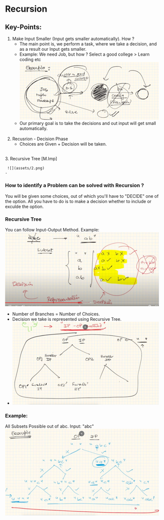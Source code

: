 # Recursion

## Key-Points:
1. Make Input Smaller (Input gets smaller automatically). How ?
	- The main point is, we perform a task, where we take a decision, and as a result our Input gets smaller. 
	- Example: We need Job, but how ? Select a good college > Learn coding etc
	![](assets/1.png)
	-  Our primary goal is to take the decisions and out input will get small automatically. 
	<br>
2.  Recusrion - Decision Phase
	- Choices are Given + Decision will be taken.
<br>	
3.  Recursive Tree [M.Imp]  <br/>

	 ![](assets/2.png)
	- 

### How to identify a Problem can be solved with Recursion ?
You will be given some choices, out of which you'll have to "DECIDE" one of the option. All you have to do is to make a decision whether to include or exculde the option.

### Recursive Tree
You can follow Input-Output Method.
Example:
![](assets/3.png)
-  Number of Branches = Number of Choices.
-  Decision we take is represented using Recursive Tree.
-  ![](assets/4.png)

### Example:
All Subsets Possible out of abc.
Input: "abc"
 ![](assets/5.png)



